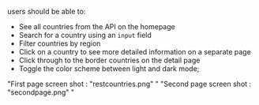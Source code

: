 

 users should be able to:

- See all countries from the API on the homepage
- Search for a country using an `input` field
- Filter countries by region
- Click on a country to see more detailed information on a separate page
- Click through to the border countries on the detail page
- Toggle the color scheme between light and dark mode;

"First page screen shot :  "restcountries.png"  " 
"Second page screen shot : "secondpage.png"     "

